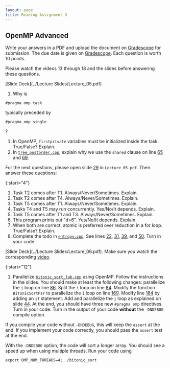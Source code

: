 ```yaml
---
layout: page
title: Reading Assignment 3
---
```


## OpenMP Advanced

Write your answers in a PDF and upload the document on [Gradescope](https://www.gradescope.com/courses/258024) for submission. The due date is given on [Gradescope](https://www.gradescope.com/courses/258024). Each question is worth 10 points. 

Please watch the videos 13 through 18 and the slides before answering these questions.

[Slide Deck](../Lecture Slides/Lecture_05.pdf)

1. Why is
```
#pragma omp task
```
typically preceded by
```
#pragma omp single
```
?
1. In OpenMP, `firstprivate` variables must be initialized inside the task. True/False? Explain.
1. In [`tree_postorder.cpp`](https://github.com/EricDarve/cme213-spring-2021/blob/main/Code/Lecture_05/tree_postorder.cpp), explain why we use the `shared` clause on line [65](https://github.com/EricDarve/cme213-spring-2021/blob/20033eac1e3b82f955473d54cb1e07b923541313/Code/Lecture_05/tree_postorder.cpp#L65) and [69](https://github.com/EricDarve/cme213-spring-2021/blob/20033eac1e3b82f955473d54cb1e07b923541313/Code/Lecture_05/tree_postorder.cpp#L69).

For the next questions, please open slide [29](http://127.0.0.1:4000/cme213-spring-2021/Lecture%20Slides/Lecture_05.pdf#page=29) in `Lecture_05.pdf`. Then answer these questions:

{:start="4"}
1. Task T2 comes after T1. Always/Never/Sometimes. Explain.
1. Task T2 comes after T4. Always/Never/Sometimes. Explain.
1. Task T5 comes after T1. Always/Never/Sometimes. Explain.
1. Tasks T4 and T5 may run concurrently. Yes/No/It depends. Explain.
1. Task T5 comes after T1 and T3. Always/Never/Sometimes. Explain.
1. This program prints out "d=6". Yes/No/It depends. Explain.
1. When both are correct, atomic is preferred over reduction in a for loop. True/False? Explain.
1. Complete the todo in [`entropy.cpp`](https://github.com/EricDarve/cme213-spring-2021/blob/main/Code/Lecture_05/entropy.cpp). See lines [22](https://github.com/EricDarve/cme213-spring-2021/blob/main/Code/Lecture_05/entropy.cpp#L22), [31](https://github.com/EricDarve/cme213-spring-2021/blob/main/Code/Lecture_05/entropy.cpp#L31), [39](https://github.com/EricDarve/cme213-spring-2021/blob/main/Code/Lecture_05/entropy.cpp#L39), and [50](https://github.com/EricDarve/cme213-spring-2021/blob/main/Code/Lecture_05/entropy.cpp#L50). Turn in your code.

[Slide Deck](../Lecture Slides/Lecture_06.pdf). Make sure you watch the corresponding [video](https://stanford-pilot.hosted.panopto.com/Panopto/Pages/Viewer.aspx?id=29690a03-da5e-468c-bdfb-ad060014f654).

{:start="12"}
1. Parallelize [`bitonic_sort_lab.cpp`](https://github.com/EricDarve/cme213-spring-2021/blob/main/Code/Lecture_06/bitonic_sort_lab.cpp) using OpenMP. Follow the instructions in the slides. You should make at least the following changes: parallelize the `j` loop on line [86](https://github.com/EricDarve/cme213-spring-2021/blob/20033eac1e3b82f955473d54cb1e07b923541313/Code/Lecture_06/bitonic_sort_lab.cpp#L86). Split the `i` loop on line [84](https://github.com/EricDarve/cme213-spring-2021/blob/20033eac1e3b82f955473d54cb1e07b923541313/Code/Lecture_06/bitonic_sort_lab.cpp#L84). Modify the function `BitonicSortPar` to parallelize the `i` loop on line [169](https://github.com/EricDarve/cme213-spring-2021/blob/20033eac1e3b82f955473d54cb1e07b923541313/Code/Lecture_06/bitonic_sort_lab.cpp#L169). Modify line [184](https://github.com/EricDarve/cme213-spring-2021/blob/20033eac1e3b82f955473d54cb1e07b923541313/Code/Lecture_06/bitonic_sort_lab.cpp#L184) by adding an `if` statement. Add and parallelize the `j` loop as explained on slide [44](http://127.0.0.1:4000/cme213-spring-2021/Lecture%20Slides/Lecture_06.pdf#page=44). At the end, you should have three new `#pragma omp` directives. Turn in your code. Turn in the output of your code **without** the `-DNDEBUG` compile option.

If you compile your code without `-DNDEBUG`, this will keep the `assert` at the end. If you implement your code correctly, you should pass the `assert` test at the end.

With the `-DNDEBUG` option, the code will sort a longer array. You should see a speed up when using multiple threads. Run your code using

```
export OMP_NUM_THREADS=4; ./bitonic_sort
```